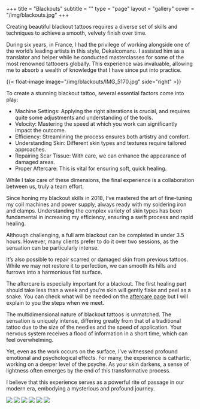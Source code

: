 +++
title = "Blackouts"
subtitle = ""
type = "page"
layout = "gallery"
cover = "/img/blackouts.jpg"
+++

Creating beautiful blackout tattoos requires a diverse set of skills and techniques to achieve a smooth, velvety finish over time. 

During six years, in France, I had the privilege of working alongside one of the world’s leading artists in this style, Dekalcomanu. I assisted him as a translator and helper while he conducted masterclasses for some of the most renowned tattooers globally. This experience was invaluable, allowing me to absorb a wealth of knowledge that I have since put into practice.

{{< float-image image="/img/blackouts/IMG_5170.jpg" side="right" >}}


To create a stunning blackout tattoo, several essential factors come into play:
 
- Machine Settings: Applying the right alterations is crucial, and requires quite some adjustments and understanding of the tools.  
- Velocity: Mastering the speed at which you work can significantly impact the outcome.  
- Efficiency: Streamlining the process ensures both artistry and comfort.  
- Understanding Skin: Different skin types and textures require tailored approaches.  
- Repairing Scar Tissue: With care, we can enhance the appearance of damaged areas.  
- Proper Aftercare: This is vital for ensuring soft, quick healing.  

While I take care of these dimensions, the final experience is a collaboration between us, truly a team effort.

Since honing my blackout skills in 2018, I’ve mastered the art of fine-tuning my coil machines and power supply, always ready with my soldering iron and clamps. Understanding the complex variety of skin types has been fundamental in increasing my efficiency, ensuring a swift process and rapid healing.

Although challenging, a full arm blackout can be completed in under 3.5 hours. However, many clients prefer to do it over two sessions, as the sensation can be particularly intense.

It’s also possible to repair scarred or damaged skin from previous tattoos. While we may not restore it to perfection, we can smooth its hills and furrows into a harmonious flat surface.

The aftercare is especially important for a blackout. The first healing part should take less than a week and you’re skin will gently flake and peel as a snake.
You can check what will be needed on the [aftercare page](/aftercare) but I will explain to you the steps when we meet.

The multidimensional nature of blackout tattoos is unmatched. The sensation is uniquely intense, differing greatly from that of a traditional tattoo due to the size of the needles and the speed of application. Your nervous system receives a flood of information in a short time, which can feel overwhelming.

Yet, even as the work occurs on the surface, I’ve witnessed profound emotional and psychological effects. For many, the experience is cathartic, working on a deeper level of the psyche. As your skin darkens, a sense of lightness often emerges by the end of this transformative process.

I believe that this experience serves as a powerful rite of passage in our modern era, embodying a mysterious and profound journey.

<div class="gallery">
    <img src="/img/blackouts/IMG_20210508_151048.jpeg"/>
    <img src="/img/blackouts/84C1F467-1718-4E82-B18E-9D2CB2215B86.jpg"/>
    <img src="/img/blackouts/DD00400A-2B66-494B-BCF1-7D224BB466F6.jpg"/>
    <img src="/img/blackouts/IMG_20190627_113156.jpeg"/>
    <img src="/img/blackouts/IMG_20220226_171053.jpeg"/>
    <img src="/img/blackouts/IMG_3064.jpg"/>
</div>